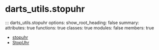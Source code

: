 # <code class='doc-symbol doc-symbol-nav doc-symbol-module'></code>darts_utils.stopuhr


::: darts_utils.stopuhr
    options:
      show_root_heading: false
      summary:
        attributes: true
        functions: true
        classes: true
        modules: false
      members: true
- [stopuhr](stopuhr.md)
- [StopUhr](StopUhr.md)
